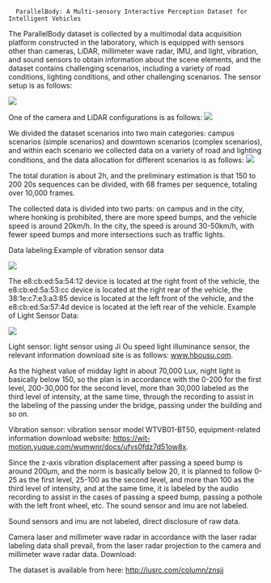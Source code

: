       ParallelBody: A Multi-sensory Interactive Perception Dataset for Intelligent Vehicles
  The ParallelBody dataset is collected by a multimodal data acquisition platform constructed in the laboratory, which is equipped with sensors other than cameras, LiDAR, millimeter wave radar, IMU, and light, vibration, and sound sensors to obtain information about the scene elements, and the dataset contains challenging scenarios, including a variety of road conditions, lighting conditions, and other challenging scenarios. The sensor setup is as follows:

  
<img src="https://github.com/BUCT-IUSRC/Dataset__ParallelBody/blob/main/readme_image/1.png">


  One of the camera and LiDAR configurations is as follows:
<img src="https://github.com/BUCT-IUSRC/Dataset__ParallelBody/blob/main/readme_image/2.png">


  We divided the dataset scenarios into two main categories: campus scenarios (simple scenarios) and downtown scenarios (complex scenarios), and within each scenario we collected data on a variety of road and lighting conditions, and the data allocation for different scenarios is as follows:
<img src="https://github.com/BUCT-IUSRC/Dataset__ParallelBody/blob/main/readme_image/3.png">


  The total duration is about 2h, and the preliminary estimation is that 150 to 200 20s sequences can be divided, with 68 frames per sequence, totaling over 10,000 frames.

  
  The collected data is divided into two parts: on campus and in the city, where honking is prohibited, there are more speed bumps, and the vehicle speed is around 20km/h. In the city, the speed is around 30-50km/h, with fewer speed bumps and more intersections such as traffic lights.

  
  Data labeling:Example of vibration sensor data

  
<img src="https://github.com/BUCT-IUSRC/Dataset__ParallelBody/blob/main/readme_image/4.png">


  The e8:cb:ed:5a:54:12 device is located at the right front of the vehicle, the e8:cb:ed:5a:53:cc device is located at the right rear of the vehicle, the 38:1e:c7:e3:a3:85 device is located at the left front of the vehicle, and the e8:cb:ed:5a:57:4d device is located at the left rear of the vehicle.
  Example of Light Sensor Data:


<img src="https://github.com/BUCT-IUSRC/Dataset__ParallelBody/blob/main/readme_image/5.png">


  Light sensor: light sensor using Ji Ou speed light illuminance sensor, the relevant information download site is as follows: www.hbousu.com.
  
  
  As the highest value of midday light in about 70,000 Lux, night light is basically below 150, so the plan is in accordance with the 0-200 for the first level, 200-30,000 for the second level, more than 30,000 labeled as the third level of intensity, at the same time, through the recording to assist in the labeling of the passing under the bridge, passing under the building and so on.

  
  Vibration sensor: vibration sensor model WTVB01-BT50, equipment-related information download website: https://wit-motion.yuque.com/wumwnr/docs/ufvs0fdz7d51ow8x.

  
  Since the z-axis vibration displacement after passing a speed bump is around 200μm, and the norm is basically below 20, it is planned to follow 0-25 as the first level, 25-100 as the second level, and more than 100 as the third level of intensity, and at the same time, it is labeled by the audio recording to assist in the cases of passing a speed bump, passing a pothole with the left front wheel, etc. The sound sensor and imu are not labeled.


Sound sensors and imu are not labeled, direct disclosure of raw data.

  Camera laser and millimeter wave radar in accordance with the laser radar labeling data shall prevail, from the laser radar projection to the camera and millimeter wave radar data.
Download:

  The dataset is available from here: http://iusrc.com/column/znsjj
